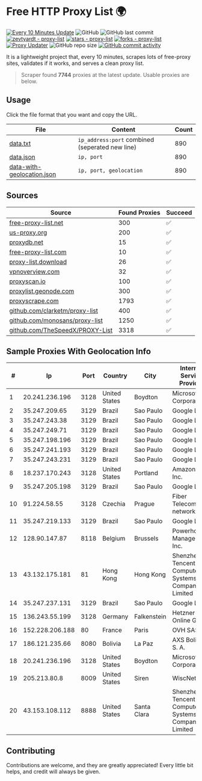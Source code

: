 
# Free HTTP Proxy List 🌍

[![Every 10 Minutes Update](https://github.com/mertguvencli/http-proxy-list/actions/workflows/main.yml/badge.svg?branch=main)](https://github.com/mertguvencli/http-proxy-list/actions/workflows/main.yml)
![GitHub](https://img.shields.io/github/license/mertguvencli/http-proxy-list)
![GitHub last commit](https://img.shields.io/github/last-commit/mertguvencli/http-proxy-list)
[![zevtyardt - proxy-list](https://img.shields.io/static/v1?label=zevtyardt&message=proxy-list&color=blue&logo=github)](https://github.com/zevtyardt/proxy-list "Go to GitHub repo")
[![stars - proxy-list](https://img.shields.io/github/stars/zevtyardt/proxy-list?style=social)](https://github.com/zevtyardt/proxy-list)
[![forks - proxy-list](https://img.shields.io/github/forks/zevtyardt/proxy-list?style=social)](https://github.com/zevtyardt/proxy-list)
[![Proxy Updater](https://github.com/zevtyardt/proxy-list/workflows/Proxy%20Updater/badge.svg)](https://github.com/zevtyardt/proxy-list/actions?query=workflow:"Proxy+Updater")
![GitHub repo size](https://img.shields.io/github/repo-size/zevtyardt/proxy-list)
[![GitHub commit activity](https://img.shields.io/github/commit-activity/m/zevtyardt/proxy-list?logo=commits)](https://github.com/zevtyardt/proxy-list/commits/main)

It is a lightweight project that, every 10 minutes, scrapes lots of free-proxy sites, validates if it works, and serves a clean proxy list.

> Scraper found **7744** proxies at the latest update. Usable proxies are below.

## Usage

Click the file format that you want and copy the URL.

|File|Content|Count|
|----|-------|-----|
|[data.txt](https://raw.githubusercontent.com/mertguvencli/http-proxy-list/main/proxy-list/data.txt)|`ip_address:port` combined (seperated new line)|890|
|[data.json](https://raw.githubusercontent.com/mertguvencli/http-proxy-list/main/proxy-list/data.json)|`ip, port`|890|
|[data-with-geolocation.json](https://raw.githubusercontent.com/mertguvencli/http-proxy-list/main/proxy-list/data-with-geolocation.json)|`ip, port, geolocation`|890|

## Sources

|Source|Found Proxies|Succeed|
|------|-------------|-------|
|[free-proxy-list.net](https://free-proxy-list.net)|300|✅|
|[us-proxy.org](https://www.us-proxy.org)|200|✅|
|[proxydb.net](http://proxydb.net)|15|✅|
|[free-proxy-list.com](https://free-proxy-list.com/?page=&port=&type%5B%5D=http&type%5B%5D=https&up_time=0&search=Search)|10|✅|
|[proxy-list.download](https://www.proxy-list.download/HTTP)|26|✅|
|[vpnoverview.com](https://vpnoverview.com/privacy/anonymous-browsing/free-proxy-servers)|32|✅|
|[proxyscan.io](https://www.proxyscan.io)|100|✅|
|[proxylist.geonode.com](https://proxylist.geonode.com/api/proxy-list?limit=300&page=1&sort_by=lastChecked&sort_type=desc&protocols=http,https)|300|✅|
|[proxyscrape.com](https://api.proxyscrape.com/v2/?request=displayproxies&protocol=http&timeout=10000&country=all&ssl=all&anonymity=all)|1793|✅|
|[github.com/clarketm/proxy-list](https://raw.githubusercontent.com/clarketm/proxy-list/master/proxy-list-raw.txt)|400|✅|
|[github.com/monosans/proxy-list](https://raw.githubusercontent.com/monosans/proxy-list/main/proxies/http.txt)|1250|✅|
|[github.com/TheSpeedX/PROXY-List](https://raw.githubusercontent.com/TheSpeedX/PROXY-List/master/http.txt)|3318|✅|


## Sample Proxies With Geolocation Info

|#|Ip|Port|Country|City|Internet Service Provider|
|-|--|----|-------|----|-------------------------|
|1|20.241.236.196|3128|United States|Boydton|Microsoft Corporation|
|2|35.247.209.65|3129|Brazil|Sao Paulo|Google LLC|
|3|35.247.243.38|3129|Brazil|Sao Paulo|Google LLC|
|4|35.247.249.71|3129|Brazil|Sao Paulo|Google LLC|
|5|35.247.198.196|3129|Brazil|Sao Paulo|Google LLC|
|6|35.247.241.193|3129|Brazil|Sao Paulo|Google LLC|
|7|35.247.243.231|3129|Brazil|Sao Paulo|Google LLC|
|8|18.237.170.243|3128|United States|Portland|Amazon.com, Inc.|
|9|35.247.205.198|3129|Brazil|Sao Paulo|Google LLC|
|10|91.224.58.55|3128|Czechia|Prague|Fiber Telecom network|
|11|35.247.219.133|3129|Brazil|Sao Paulo|Google LLC|
|12|128.90.147.87|8118|Belgium|Brussels|Powerhouse Management, Inc.|
|13|43.132.175.181|81|Hong Kong|Hong Kong|Shenzhen Tencent Computer Systems Company Limited|
|14|35.247.237.131|3129|Brazil|Sao Paulo|Google LLC|
|15|136.243.55.199|3128|Germany|Falkenstein|Hetzner Online GmbH|
|16|152.228.206.188|80|France|Paris|OVH SAS|
|17|186.121.235.66|8080|Bolivia|La Paz|AXS Bolivia S. A.|
|18|20.241.236.196|3128|United States|Boydton|Microsoft Corporation|
|19|205.213.80.8|8009|United States|Siren|WiscNet|
|20|43.153.108.112|8888|United States|Santa Clara|Shenzhen Tencent Computer Systems Company Limited|



## Contributing

Contributions are welcome, and they are greatly appreciated! Every
little bit helps, and credit will always be given.

